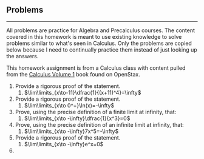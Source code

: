 ## Problems
---

All problems are practice for Algebra and Precalculus courses. The content covered in this homework is meant to use existing knowledge to solve problems similar to what's seen in Calculus. Only the problems are copied below because I need to continually practice them instead of just looking up the answers.

This homework assignment is from a Calculus class with content pulled from the [Calculus Volume 1](https://openstax.org/details/books/calculus-volume-1) book found on OpenStax.

1. Provide a rigorous proof of the statement. 
	1. $\lim\limits_{x\to-11}\dfrac{1}{(x+11)^4}=\infty$
2. Provide a rigorous proof of the statement.
	1. $\lim\limits_{x\to 0^+}\ln(x)=-\infty$
3. Prove, using the precise definition of a finite limit at infinity, that:
	1. $\lim\limits_{x\to -\infty}\dfrac{1}{x^3}=0$
4. Prove, using the precise definition of an infinite limit at infinity, that:
	1. $\lim\limits_{x\to -\infty}7x^5=-\infty$
5. Provide a rigorous proof of the statement.
	1. $\lim\limits_{x\to -\infty}e^x=0$
6. 